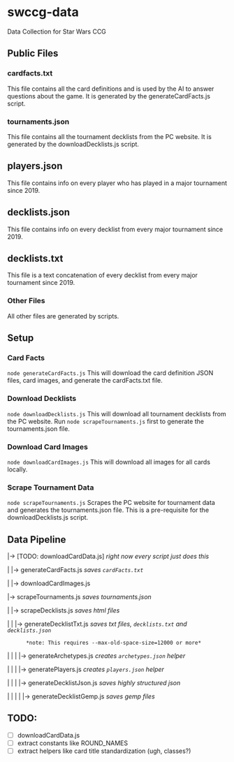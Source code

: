 # swccg-data
Data Collection for Star Wars CCG

## Public Files
### cardfacts.txt
This file contains all the card definitions and is used by the AI to answer questions about the game. It is generated by the generateCardFacts.js script.

### tournaments.json
This file contains all the tournament decklists from the PC website. It is generated by the downloadDecklists.js script.

## players.json
This file contains info on every player who has played in a major tournament since 2019.

## decklists.json
This file contains info on every decklist from every major tournament since 2019.

## decklists.txt
This file is a text concatenation of every decklist from every major tournament since 2019.


### Other Files
All other files are generated by scripts.


## Setup
### Card Facts
`node generateCardFacts.js`
This will download the card definition JSON files, card images, and generate the cardFacts.txt file.

### Download Decklists
`node downloadDecklists.js`
This will download all tournament decklists from the PC website. Run `node scrapeTournaments.js` first to generate the tournaments.json file.

### Download Card Images
`node downloadCardImages.js`
This will download all images for all cards locally.

### Scrape Tournament Data
`node scrapeTournaments.js`
Scrapes the PC website for tournament data and generates the tournaments.json file. This is a pre-requisite for the downloadDecklists.js script.


## Data Pipeline
|-> [TODO: downloadCardData.js] *right now every script just does this*

| |-> generateCardFacts.js *saves `cardFacts.txt`*

| |-> downloadCardImages.js

|-> scrapeTournaments.js *saves tournaments.json*

|  |-> scrapeDecklists.js *saves html files*

|  |  |-> generateDecklistTxt.js *saves txt files, `decklists.txt` and `decklists.json`*

          *note: This requires --max-old-space-size=12000 or more*

|  |  |  |-> generateArchetypes.js *creates `archetypes.json` helper*

|  |  |  |-> generatePlayers.js *creates `players.json` helper*

|  |  |  |-> generateDecklistJson.js *saves highly structured json*

|  |  |  |  |-> generateDecklistGemp.js *saves gemp files*


## TODO:
- [ ] downloadCardData.js
- [ ] extract constants like ROUND_NAMES
- [ ] extract helpers like card title standardization (ugh, classes?)
